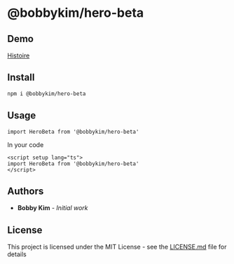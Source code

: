 # @bobbykim/hero-beta

## Demo

[Histoire]({%sbLink%})

## Install

```sh
npm i @bobbykim/hero-beta
```

## Usage

`import HeroBeta from '@bobbykim/hero-beta'`

In your code

```vue
<script setup lang="ts">
import HeroBeta from '@bobbykim/hero-beta'
</script>
```

## Authors

- **Bobby Kim** - _Initial work_

## License

This project is licensed under the MIT License - see the [LICENSE.md](./LICENSE.md) file for details
